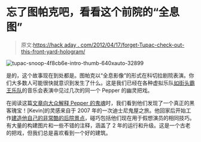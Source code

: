 # 忘了图帕克吧，看看这个前院的“全息图”

> 原文:[https://hack aday . com/2012/04/17/forget-Tupac-check-out-this-front-yard-hologram/](https://hackaday.com/2012/04/17/forget-tupac-check-out-this-front-yard-hologram/)

![](../Images/92f810074b82c38a77dac770b7a5e702.png "tupac-snoop-4f8cb6e-intro-thumb-640xauto-32899")

是的，这个故事现在到处都是。图帕克以“全息影像”的形式在科切拉剧院表演。你们大多数人可能很快就意识到发生了什么。这是我们已经在各种虚拟乐队[如街头霸王乐队](http://www.eyeliner3d.com/gorillaz_madonna_grammy_awards.html)的音乐会表演中见过几次的同一个 Pepper 的幽灵把戏。

在阅读这篇[文章向大众解释 Pepper 的鬼魂](http://arstechnica.com/science/news/2012/04/tupac-hologram-merely-pretty-cool-optical-illusion.ars)时，我们看到他们发现了一个真正的黑客瑰宝！[Kevin]的灵感来自于 2007 年的一次迪士尼鬼屋之旅。他回家后开始工作[建造他自己的非常酷的后院景点](http://members.shaw.ca/clawback/Peppers/PeppersGhost.html)，碰巧包括他们现在用于假想演员的相同技巧。有大量的构建图片和一些不错的注释，涵盖了 2 年的运行和升级。这是一个古老的把戏，但我们总是喜欢看到一个好的建筑。